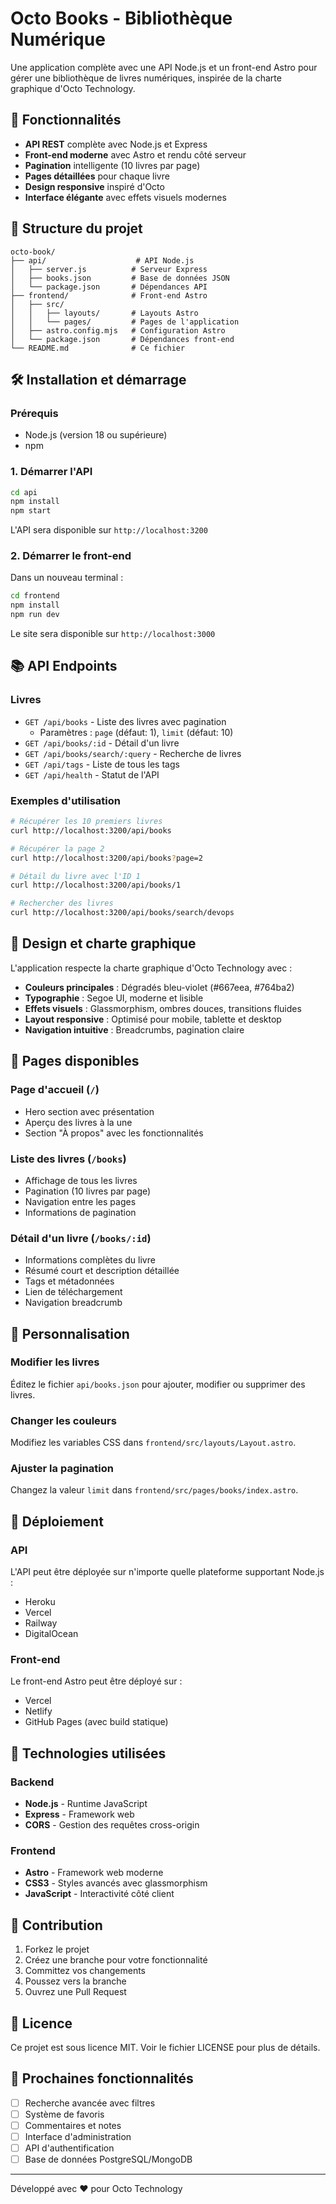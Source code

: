 # Octo Books - Bibliothèque Numérique

Une application complète avec une API Node.js et un front-end Astro pour gérer une bibliothèque de livres numériques, inspirée de la charte graphique d'Octo Technology.

## 🚀 Fonctionnalités

- **API REST** complète avec Node.js et Express
- **Front-end moderne** avec Astro et rendu côté serveur
- **Pagination** intelligente (10 livres par page)
- **Pages détaillées** pour chaque livre
- **Design responsive** inspiré d'Octo
- **Interface élégante** avec effets visuels modernes

## 📁 Structure du projet

```
octo-book/
├── api/                    # API Node.js
│   ├── server.js          # Serveur Express
│   ├── books.json         # Base de données JSON
│   └── package.json       # Dépendances API
├── frontend/              # Front-end Astro
│   ├── src/
│   │   ├── layouts/       # Layouts Astro
│   │   └── pages/         # Pages de l'application
│   ├── astro.config.mjs   # Configuration Astro
│   └── package.json       # Dépendances front-end
└── README.md              # Ce fichier
```

## 🛠️ Installation et démarrage

### Prérequis
- Node.js (version 18 ou supérieure)
- npm

### 1. Démarrer l'API

```bash
cd api
npm install
npm start
```

L'API sera disponible sur `http://localhost:3200`

### 2. Démarrer le front-end

Dans un nouveau terminal :

```bash
cd frontend
npm install
npm run dev
```

Le site sera disponible sur `http://localhost:3000`

## 📚 API Endpoints

### Livres
- `GET /api/books` - Liste des livres avec pagination
  - Paramètres : `page` (défaut: 1), `limit` (défaut: 10)
- `GET /api/books/:id` - Détail d'un livre
- `GET /api/books/search/:query` - Recherche de livres
- `GET /api/tags` - Liste de tous les tags
- `GET /api/health` - Statut de l'API

### Exemples d'utilisation

```bash
# Récupérer les 10 premiers livres
curl http://localhost:3200/api/books

# Récupérer la page 2
curl http://localhost:3200/api/books?page=2

# Détail du livre avec l'ID 1
curl http://localhost:3200/api/books/1

# Rechercher des livres
curl http://localhost:3200/api/books/search/devops
```

## 🎨 Design et charte graphique

L'application respecte la charte graphique d'Octo Technology avec :

- **Couleurs principales** : Dégradés bleu-violet (#667eea, #764ba2)
- **Typographie** : Segoe UI, moderne et lisible
- **Effets visuels** : Glassmorphism, ombres douces, transitions fluides
- **Layout responsive** : Optimisé pour mobile, tablette et desktop
- **Navigation intuitive** : Breadcrumbs, pagination claire

## 📱 Pages disponibles

### Page d'accueil (`/`)
- Hero section avec présentation
- Aperçu des livres à la une
- Section "À propos" avec les fonctionnalités

### Liste des livres (`/books`)
- Affichage de tous les livres
- Pagination (10 livres par page)
- Navigation entre les pages
- Informations de pagination

### Détail d'un livre (`/books/:id`)
- Informations complètes du livre
- Résumé court et description détaillée
- Tags et métadonnées
- Lien de téléchargement
- Navigation breadcrumb

## 🔧 Personnalisation

### Modifier les livres
Éditez le fichier `api/books.json` pour ajouter, modifier ou supprimer des livres.

### Changer les couleurs
Modifiez les variables CSS dans `frontend/src/layouts/Layout.astro`.

### Ajuster la pagination
Changez la valeur `limit` dans `frontend/src/pages/books/index.astro`.

## 🚀 Déploiement

### API
L'API peut être déployée sur n'importe quelle plateforme supportant Node.js :
- Heroku
- Vercel
- Railway
- DigitalOcean

### Front-end
Le front-end Astro peut être déployé sur :
- Vercel
- Netlify
- GitHub Pages (avec build statique)

## 📝 Technologies utilisées

### Backend
- **Node.js** - Runtime JavaScript
- **Express** - Framework web
- **CORS** - Gestion des requêtes cross-origin

### Frontend
- **Astro** - Framework web moderne
- **CSS3** - Styles avancés avec glassmorphism
- **JavaScript** - Interactivité côté client

## 🤝 Contribution

1. Forkez le projet
2. Créez une branche pour votre fonctionnalité
3. Committez vos changements
4. Poussez vers la branche
5. Ouvrez une Pull Request

## 📄 Licence

Ce projet est sous licence MIT. Voir le fichier LICENSE pour plus de détails.

## 🎯 Prochaines fonctionnalités

- [ ] Recherche avancée avec filtres
- [ ] Système de favoris
- [ ] Commentaires et notes
- [ ] Interface d'administration
- [ ] API d'authentification
- [ ] Base de données PostgreSQL/MongoDB

---

Développé avec ❤️ pour Octo Technology

